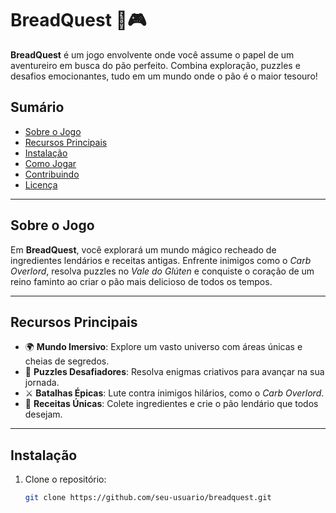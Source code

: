 # BreadQuest 🍞🎮  
**BreadQuest** é um jogo envolvente onde você assume o papel de um aventureiro em busca do pão perfeito. Combina exploração, puzzles e desafios emocionantes, tudo em um mundo onde o pão é o maior tesouro!  

## Sumário  
- [Sobre o Jogo](#sobre-o-jogo)  
- [Recursos Principais](#recursos-principais)  
- [Instalação](#instalação)  
- [Como Jogar](#como-jogar)  
- [Contribuindo](#contribuindo)  
- [Licença](#licença)  

---

## Sobre o Jogo  
Em **BreadQuest**, você explorará um mundo mágico recheado de ingredientes lendários e receitas antigas. Enfrente inimigos como o *Carb Overlord*, resolva puzzles no *Vale do Glúten* e conquiste o coração de um reino faminto ao criar o pão mais delicioso de todos os tempos.  

---

## Recursos Principais  
- 🌍 **Mundo Imersivo**: Explore um vasto universo com áreas únicas e cheias de segredos.  
- 🧩 **Puzzles Desafiadores**: Resolva enigmas criativos para avançar na sua jornada.  
- ⚔️ **Batalhas Épicas**: Lute contra inimigos hilários, como o *Carb Overlord*.  
- 🍞 **Receitas Únicas**: Colete ingredientes e crie o pão lendário que todos desejam.  

---

## Instalação  
1. Clone o repositório:  
   ```bash
   git clone https://github.com/seu-usuario/breadquest.git